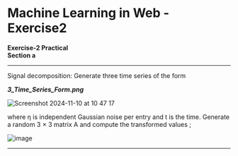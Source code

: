 # Machine Learning in Web - Exercise2


**Exercise-2 Practical**  
**Section a**
***
Signal decomposition: Generate three time series of the form

***3_Time_Series_Form.png*** 

![Screenshot 2024-11-10 at 10 47 17](https://github.com/user-attachments/assets/01b33af0-a0e9-4a87-a2fd-9f1bb527fbea)



where η is independent Gaussian noise per entry and t is the time. Generate a random 3 × 3
matrix A and compute the transformed values ;

![image](https://github.com/user-attachments/assets/c510faf6-45a7-4675-860c-e96582902aa3)
***
